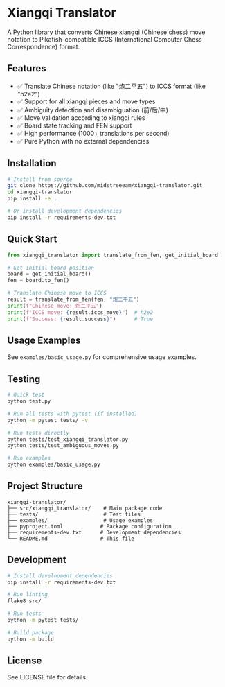 # Xiangqi Translator

A Python library that converts Chinese xiangqi (Chinese chess) move notation to Pikafish-compatible ICCS (International Computer Chess Correspondence) format.

## Features

- ✅ Translate Chinese notation (like "炮二平五") to ICCS format (like "h2e2")
- ✅ Support for all xiangqi pieces and move types
- ✅ Ambiguity detection and disambiguation (前/后/中)
- ✅ Move validation according to xiangqi rules
- ✅ Board state tracking and FEN support
- ✅ High performance (1000+ translations per second)
- ✅ Pure Python with no external dependencies

## Installation

```bash
# Install from source
git clone https://github.com/midstreeeam/xiangqi-translator.git
cd xiangqi-translator
pip install -e .

# Or install development dependencies
pip install -r requirements-dev.txt
```

## Quick Start

```python
from xiangqi_translator import translate_from_fen, get_initial_board

# Get initial board position
board = get_initial_board()
fen = board.to_fen()

# Translate Chinese move to ICCS
result = translate_from_fen(fen, "炮二平五")
print(f"Chinese move: 炮二平五")
print(f"ICCS move: {result.iccs_move}")  # h2e2
print(f"Success: {result.success}")      # True
```

## Usage Examples

See `examples/basic_usage.py` for comprehensive usage examples.

## Testing

```bash
# Quick test
python test.py

# Run all tests with pytest (if installed)
python -m pytest tests/ -v

# Run tests directly
python tests/test_xiangqi_translator.py
python tests/test_ambiguous_moves.py

# Run examples
python examples/basic_usage.py
```

## Project Structure

```
xiangqi-translator/
├── src/xiangqi_translator/    # Main package code
├── tests/                     # Test files
├── examples/                  # Usage examples
├── pyproject.toml            # Package configuration
├── requirements-dev.txt      # Development dependencies
└── README.md                 # This file
```

## Development

```bash
# Install development dependencies
pip install -r requirements-dev.txt

# Run linting
flake8 src/

# Run tests
python -m pytest tests/

# Build package
python -m build
```

## License

See LICENSE file for details.
